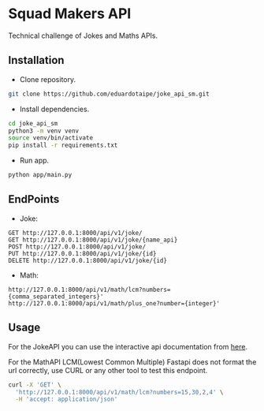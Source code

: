 # Squad Makers API

Technical challenge of Jokes and Maths APIs.

## Installation

- Clone repository.
```bash
git clone https://github.com/eduardotaipe/joke_api_sm.git
```
- Install dependencies.
```bash
cd joke_api_sm
python3 -m venv venv
source venv/bin/activate
pip install -r requirements.txt
```
- Run app.
```bash
python app/main.py
```

## EndPoints

- Joke:
```
GET http://127.0.0.1:8000/api/v1/joke/
GET http://127.0.0.1:8000/api/v1/joke/{name_api}
POST http://127.0.0.1:8000/api/v1/joke/
PUT http://127.0.0.1:8000/api/v1/joke/{id}
DELETE http://127.0.0.1:8000/api/v1/joke/{id}
```
- Math:
```
http://127.0.0.1:8000/api/v1/math/lcm?numbers={comma_separated_integers}'
http://127.0.0.1:8000/api/v1/math/plus_one?number={integer}'
```
## Usage

For the JokeAPI you can use the interactive api documentation from [here](http://127.0.0.1:8000/docs).


For the MathAPI LCM(Lowest Common Multiple) Fastapi does not format the url correctly, use CURL or any other tool to test this endpoint.

```bash
curl -X 'GET' \
  'http://127.0.0.1:8000/api/v1/math/lcm?numbers=15,30,2,4' \
  -H 'accept: application/json'
```
